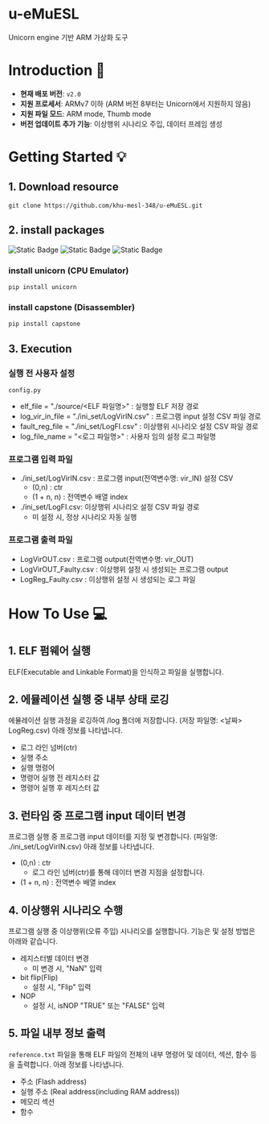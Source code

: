 # u-eMuESL
Unicorn engine 기반 ARM 가상화 도구

# Introduction 📖
- **현재 배포 버전**: `v2.0`
- **지원 프로세서**: ARMv7 이하 (ARM 버전 8부터는 Unicorn에서 지원하지 않음)
- **지원 파일 모드**: ARM mode, Thumb mode
- **버전 업데이트 추가 기능**: 이상행위 시나리오 주입, 데이터 프레임 생성
# Getting Started 💡
## 1. Download resource
```commandline
git clone https://github.com/khu-mesl-348/u-eMuESL.git
```

## 2. install packages
![Static Badge](https://img.shields.io/badge/python-3.10.2-blue)
![Static Badge](https://img.shields.io/badge/unicorn-2.0.1.post1-green)
![Static Badge](https://img.shields.io/badge/capstone-4.0.2-green)
### install unicorn (CPU Emulator)
```
pip install unicorn
```
### install capstone (Disassembler)
```
pip install capstone
```

## 3. Execution
### 실행 전 사용자 설정
```
config.py
```
* elf_file = "./source/<ELF 파일명>" : 실행할 ELF 저장 경로
* log_vir_in_file = "./ini_set/LogVirIN.csv" : 프로그램 input 설정 CSV 파일 경로
* fault_reg_file = "./ini_set/LogFI.csv" : 이상행위 시나리오 설정 CSV 파일 경로
* log_file_name = "<로그 파일명>" : 사용자 임의 설정 로그 파일명  

### 프로그램 입력 파일
* ./ini_set/LogVirIN.csv : 프로그램 input(전역변수명: vir_IN) 설정 CSV
    * (0,n) : ctr
    * (1 + n, n) : 전역변수 배열 index
* ./ini_set/LogFI.csv: 이상행위 시나리오 설정 CSV 파일 경로
    * 미 설정 시, 정상 시나리오 자동 실행

### 프로그램 출력 파일
* LogVirOUT.csv : 프로그램 output(전역변수명: vir_OUT)
* LogVirOUT_Faulty.csv : 이상행위 설정 시 생성되는 프로그램 output
* LogReg_Faulty.csv :  이상행위 설정 시 생성되는 로그 파일  


# How To Use 💻
## 1. ELF 펌웨어 실행
ELF(Executable and Linkable Format)을 인식하고 파일을 실행합니다.
## 2. 에뮬레이션 실행 중 내부 상태 로깅
에뮬레이션 실행 과정을 로깅하여 /log 폴더에 저장합니다. 
(저장 파일명: <날짜> LogReg.csv)
아래 정보를 나타냅니다.  
* 로그 라인 넘버(ctr)
* 실행 주소
* 실행 명령어
* 명령어 실행 전 레지스터 값
* 명령어 실행 후 레지스터 값
## 3. 런타임 중 프로그램 input 데이터 변경
프로그램 실행 중 프로그램 input 데이터를 지정 및 변경합니다.
(파일명: ./ini_set/LogVirIN.csv)
아래 정보를 나타냅니다.
* (0,n) : ctr
    * 로그 라인 넘버(ctr)를 통해 데이터 변경 지점을 설정합니다.
* (1 + n, n) : 전역변수 배열 index
## 4. 이상행위 시나리오 수행
프로그램 실행 중 이상행위(오류 주입) 시나리오를 실행합니다.
기능은 및 설정 방법은 아래와 같습니다.
* 레지스터별 데이터 변경
    * 미 변경 시, "NaN" 입력
* bit flip(Flip)
    * 설정 시, "Flip" 입력
* NOP
    * 설정 시, isNOP "TRUE" 또는 "FALSE" 입력

## 5. 파일 내부 정보 출력
`reference.txt` 파일을 통해 ELF 파일의 전체의 내부 명령어 및 데이터, 섹션, 함수 등을 출력합니다.
아래 정보를 나타냅니다.
* 주소 (Flash address)
* 실행 주소 (Real address(including RAM address))
* 메모리 섹션
* 함수